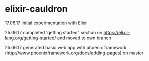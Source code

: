 # elixir-cauldron

17.06.17
initial experimentation with Elixr

25.06.17
completed 'getting started" section on https://elixir-lang.org/getting-started/ and moved to own branch

25.06.17
generated basic web app with phoenix framework (http://www.phoenixframework.org/docs/adding-pages) on master
